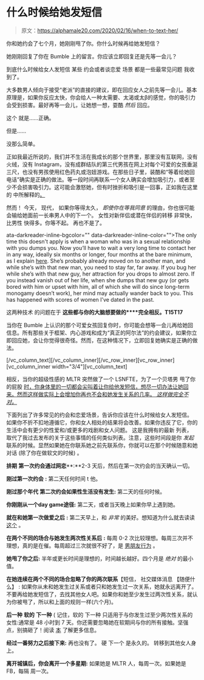 # 什么时候给她发短信

> 原文：<https://alphamale20.com/2020/02/16/when-to-text-her/>

你和她约会了七个月，她刚刚甩了你。你什么时候再给她发短信？

她刚刚回复了你在 Bumble 上的留言。你应该立即回复还是先等一会儿？

到底什么时候给女人发短信 某些 约会或者谈恋爱 场景 都是一些最常见问题 我收到了。

大多数男人倾向于接受“老派”的直接的建议，即在回应女人之前先等一会儿。基本原理是，如果你反应太快，你会给人一种太需要、太渴或太β的感觉，你的吸引力会受到损害。最好再等一会儿，让她想一想，耍酷 *然后* 回应。

这个 就是……正确。

但是……

没那么简单。

正如我最近所说的，我们并不生活在我成长的那个世界里，那里没有互联网，没有火绒，没有 Instagram，没有成群结队的第三代男孩在网上对每个可爱的女孩垂涎三尺，也没有男孩使用红色药丸或泡妞游戏。在那些日子里，装酷和“等着给她回电话”确实是正确的做法。等一段时间再联系一个女人确实会增加吸引力，或者至少不会损害吸引力。这可能会激怒她，但有时挫折和吸引是一回事，正如我在这里的 中所解释的[。](https://blackdragonblog.com/2016/12/01/men-dont-understand-female-attraction/)

然而！ 今天， 现代， 如果你等得太久， *即使你在等我同意* 的理由，你也很可能会输给她面前一长串男人中的下一个。 女性对新伴侣或潜在伴侣的转移 非常快， 比男性 快得多。你等不起。 再也不是了。

ata-darkreader-inline-bgcolor="" data-darkreader-inline-color="">The only time this doesn't apply is when a woman who was in a sexual relationship with you dumps you. Now you’ll have to wait a very long time to contact her in any way, ideally six months or longer, four months at the bare minimum, as I explain [here](https://blackdragonblog.com/2014/10/12/important-ignore-breakup/). She’s probably already moved on to another man, and while she’s with that new man, you need to stay far, far away. If you bug her while she’s with that new guy, her attraction for you drops to almost zero. If you instead vanish out of her life, when she dumps that new guy (or gets bored with him or upset with him, all of which she will do since long-term monogamy doesn’t work), her mind may actually wander back to you. This has happened with scores of women I’ve dated in the past.

这两种技术 的问题在于 **这些都与你的大脑想要做的****完全相反。T15T17**

当你在 Bumble 上认识的那个可爱女孩回复你时，你可能会想等一会儿再给她回信息。所有那些关于框架、内心游戏和成为“真正的阿尔法”的约会建议，如果你立即回应她，会让你觉得很奇怪。然而，在这种情况下，立即回复她确实是正确的做法。

[/vc_column_text][/vc_column_inner][/vc_row_inner][vc_row_inner][vc_column_inner width="3/4"][vc_column_text]

相反，当你的超级性感的 MLTR 突然做了一个 LSNFTE，为了一个贝塔男 甩了你的屁股 [时，你身体里的一切都会尖叫着让你给他发短信，想尽一切办法让她回来。然而这样做实际上会增加你再也不会和她发生关系的几率。 *这样做完全不对。*](https://blackdragonblog.com/2015/12/14/the-power-of-beta-males/)

下面列出了许多常见的约会和恋爱场景，告诉你应该在什么时候给女人发短信。 如果你不折不扣地遵循它，你和女人相处的结果将会改善。如果你违反了它，你的生活中会有更少的性爱和/或更多的戏剧和女人问题。 这是我拥有的最新 列表， 取代了我过去发布的关于这些事情的任何类似列表。注意，这些时间段是你 *发起* 联系的时候。显然如果她在你联系她之前先联系你，你就可以在那个时候随意和她对话 (除了你在做软文的时候) 。

**排期** **第一次约会通过网恋****:**2-3 天后，然后在第一次约会的当天确认一切。

**刚过第一次约会** **:** 第二天任何时间 t 他。

**刚过那个年代** **第二次约会如果性生活没有发生:** 第二天的任何时候。

**你刚刚从一个****day game****途径:** 第二天，或者当天晚上如果你早上遇到她。

**就在和她第一次做爱之后** **:** 第二天早上，和 *非常* 的美好。想知道为什么就去读读 [这个](https://blackdragonblog.com/2015/01/22/5-ways-avoid-false-rape-accustations/) 。

**在两个不同的场合与她发生两次性关系后** **:** 每周 0-2 次比较理想。每周三次并不理想，真的是在催。每周超过三次就很不好了，是 [男朋友行为](https://blackdragonblog.com/2016/11/17/what-are-boyfriend-behaviors/) 。

**她甩了你之后:** 半年或更长时间是理想的，时间越长越好。四个月是 *绝对* 的最小值。

**在她连续在两个不同的场合忽略了你的两次联系**【短信， 社交媒体消息 【随便什么】 : 如果你从未和她发生过关系或者只和她发生过一次关系，她就永远离开了。不要再给她发短信了，去找其他女人吧。如果你和她至少发生过两次性关系，就认为你被甩了，所以和上面的规则一样(六个月)。

**后一种** **软的** **下一种** ( 记住，软的 下一种 只适用于与你发生过至少两次性关系的女性:通常是 48 小时到 7 天。你还需要忽略她在软期间与你的所有接触。坚强点，别搞砸了！阅读 [本](https://blackdragonblog.com/2016/07/18/16297/) 了解更多信息。

**经过一番努力之后接下来:** 再也没有了。 硬 下一个 是永久的。 转移到其他女人身上。

**离开城镇后，你会离开一个多星期:** 如果她是 MLTR 人，每周一次。如果她是 FB，每隔 周一次。